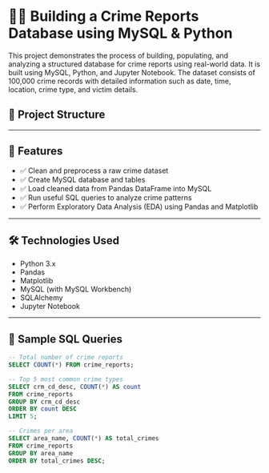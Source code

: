 # 🕵️‍♂️ Building a Crime Reports Database using MySQL & Python

This project demonstrates the process of building, populating, and analyzing a structured database for crime reports using real-world data. It is built using MySQL, Python, and Jupyter Notebook. The dataset consists of 100,000 crime records with detailed information such as date, time, location, crime type, and victim details.

## 📂 Project Structure


---

## 📌 Features

- ✅ Clean and preprocess a raw crime dataset
- ✅ Create MySQL database and tables
- ✅ Load cleaned data from Pandas DataFrame into MySQL
- ✅ Run useful SQL queries to analyze crime patterns
- ✅ Perform Exploratory Data Analysis (EDA) using Pandas and Matplotlib

---

## 🛠 Technologies Used

- Python 3.x
- Pandas
- Matplotlib
- MySQL (with MySQL Workbench)
- SQLAlchemy
- Jupyter Notebook

---

## 🧪 Sample SQL Queries

```sql
-- Total number of crime reports
SELECT COUNT(*) FROM crime_reports;

-- Top 5 most common crime types
SELECT crm_cd_desc, COUNT(*) AS count 
FROM crime_reports
GROUP BY crm_cd_desc
ORDER BY count DESC
LIMIT 5;

-- Crimes per area
SELECT area_name, COUNT(*) AS total_crimes
FROM crime_reports
GROUP BY area_name
ORDER BY total_crimes DESC;
